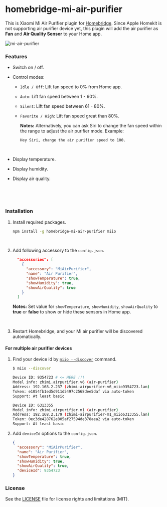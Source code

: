 # homebridge-mi-air-purifier

This is Xiaomi Mi Air Purifier plugin for [Homebridge](https://github.com/nfarina/homebridge). Since Apple Homekit is not supporting air purifier device yet, this plugin will add the air purifier as **Fan** and **Air Quality Sensor** to your Home app.

![mi-air-purifier](https://cloud.githubusercontent.com/assets/73107/26249685/1d0ae78c-3cda-11e7-8b64-71e8d4323a3e.jpg)

### Features

* Switch on / off.

* Control modes:

  - `Idle / Off`: Lift fan speed to 0% from Home app.

  - `Auto`: Lift fan speed between 1 - 60%.

  - `Silent`: Lift fan speed between 61 - 80%.

  - `Favorite / High`: Lift fan speed great than 80%.

    **Notes:** Alternatively, you can ask Siri to change the fan speed within the range to adjust the air purifier mode. Example:

    ```
    Hey Siri, change the air purifier speed to 100.
    ```

    ​

* Display temperature.

* Display humidity.

* Display air quality.

  ​

  ​



### Installation

1. Install required packages.

   ```bash
   npm install -g homebridge-mi-air-purifier miio
   ```

   ​

2. Add following accessory to the `config.json`.

   ```json
     "accessories": [
       {
         "accessory": "MiAirPurifier",
         "name": "Air Purifier",
         "showTemperature": true,
         "showHumidity": true,
         "showAirQuality": true
       }
     ]
   ```

   ​**Notes:** Set value for `showTemperature`, `showHumidity`, `showAirQuality` to **true** or **false** to show or hide these sensors in Home app.

   ​

3. Restart Homebridge, and your Mi air purifier will be discovered automatically.


#### For multiple air purifier devices

1. Find your device id by [`miio --discover`](https://github.com/aholstenson/miio) command.

   ```bash
   $ miio --discover

   Device ID: 9354723 # <= HERE !!!
   Model info: zhimi.airpurifier.v6 (air-purifier)
   Address: 192.168.2.237 (zhimi-airpurifier-v6_miio9354723.lan)
   Token: e1054fb1ed5d911d5497c2568dee5daf via auto-token
   Support: At least basic

   Device ID: 6313355
   Model info: zhimi.airpurifier.m1 (air-purifier)
   Address: 192.168.2.179 (zhimi-airpurifier-m1_miio6313355.lan)
   Token: 0ec3de428762e805af27594de378aea2 via auto-token
   Support: At least basic
   ```

2. Add `deviceId` options to the `config.json`.

   ```json
   {
     "accessory": "MiAirPurifier",
     "name": "Air Purifier",
     "showTemperature": true,
     "showHumidity": true,
     "showAirQuality": true,
     "deviceId": 9354723
   }
   ```

### License

See the [LICENSE](https://github.com/seikan/homebridge-mi-air-purifier/blob/master/LICENSE.md) file for license rights and limitations (MIT).
